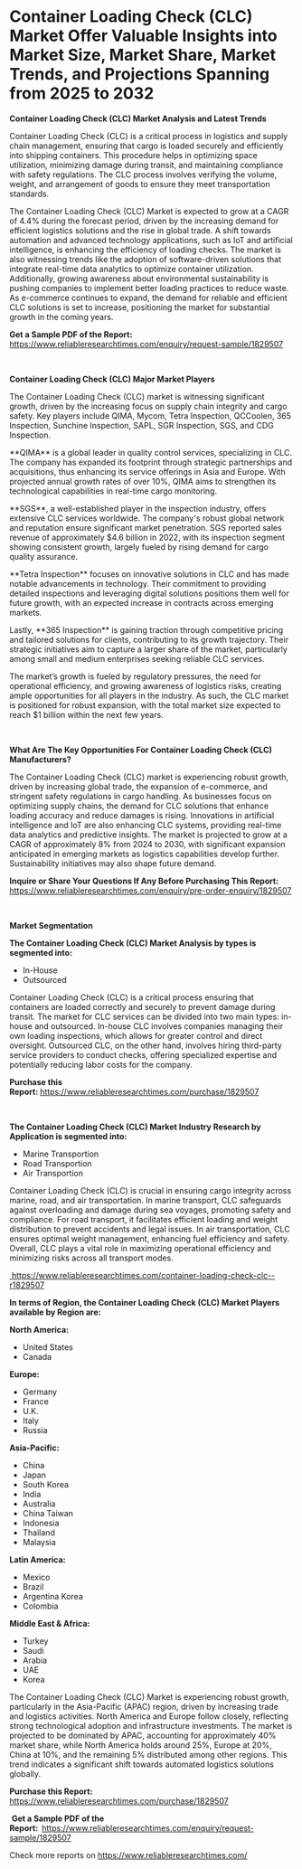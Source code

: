 <p><h1>Container Loading Check (CLC) Market Offer Valuable Insights into Market Size, Market Share, Market Trends, and Projections Spanning from 2025 to 2032</h1></p><p><strong>Container Loading Check (CLC) Market Analysis and Latest Trends</strong></p>
<p><p>Container Loading Check (CLC) is a critical process in logistics and supply chain management, ensuring that cargo is loaded securely and efficiently into shipping containers. This procedure helps in optimizing space utilization, minimizing damage during transit, and maintaining compliance with safety regulations. The CLC process involves verifying the volume, weight, and arrangement of goods to ensure they meet transportation standards.</p><p>The Container Loading Check (CLC) Market is expected to grow at a CAGR of 4.4% during the forecast period, driven by the increasing demand for efficient logistics solutions and the rise in global trade. A shift towards automation and advanced technology applications, such as IoT and artificial intelligence, is enhancing the efficiency of loading checks. The market is also witnessing trends like the adoption of software-driven solutions that integrate real-time data analytics to optimize container utilization. Additionally, growing awareness about environmental sustainability is pushing companies to implement better loading practices to reduce waste. As e-commerce continues to expand, the demand for reliable and efficient CLC solutions is set to increase, positioning the market for substantial growth in the coming years.</p></p>
<p><strong>Get a Sample PDF of the Report:&nbsp;</strong> <a href="https://www.reliableresearchtimes.com/enquiry/request-sample/1829507?utm_campaign=3311&utm_medium=2&utm_source=Github&utm_content=ia&utm_term=26032025&utm_id=container-loading-check-clc">https://www.reliableresearchtimes.com/enquiry/request-sample/1829507</a></p>
<p>&nbsp;</p>
<p><strong>Container Loading Check (CLC) Major Market Players</strong></p>
<p><p>The Container Loading Check (CLC) market is witnessing significant growth, driven by the increasing focus on supply chain integrity and cargo safety. Key players include QIMA, Mycom, Tetra Inspection, QCCoolen, 365 Inspection, Sunchine Inspection, SAPL, SGR Inspection, SGS, and CDG Inspection.</p><p>**QIMA** is a global leader in quality control services, specializing in CLC. The company has expanded its footprint through strategic partnerships and acquisitions, thus enhancing its service offerings in Asia and Europe. With projected annual growth rates of over 10%, QIMA aims to strengthen its technological capabilities in real-time cargo monitoring.</p><p>**SGS**, a well-established player in the inspection industry, offers extensive CLC services worldwide. The company's robust global network and reputation ensure significant market penetration. SGS reported sales revenue of approximately $4.6 billion in 2022, with its inspection segment showing consistent growth, largely fueled by rising demand for cargo quality assurance.</p><p>**Tetra Inspection** focuses on innovative solutions in CLC and has made notable advancements in technology. Their commitment to providing detailed inspections and leveraging digital solutions positions them well for future growth, with an expected increase in contracts across emerging markets.</p><p>Lastly, **365 Inspection** is gaining traction through competitive pricing and tailored solutions for clients, contributing to its growth trajectory. Their strategic initiatives aim to capture a larger share of the market, particularly among small and medium enterprises seeking reliable CLC services.</p><p>The market’s growth is fueled by regulatory pressures, the need for operational efficiency, and growing awareness of logistics risks, creating ample opportunities for all players in the industry. As such, the CLC market is positioned for robust expansion, with the total market size expected to reach $1 billion within the next few years.</p></p>
<p>&nbsp;</p>
<p><strong>What Are The Key Opportunities For Container Loading Check (CLC) Manufacturers?</strong></p>
<p><p>The Container Loading Check (CLC) market is experiencing robust growth, driven by increasing global trade, the expansion of e-commerce, and stringent safety regulations in cargo handling. As businesses focus on optimizing supply chains, the demand for CLC solutions that enhance loading accuracy and reduce damages is rising. Innovations in artificial intelligence and IoT are also enhancing CLC systems, providing real-time data analytics and predictive insights. The market is projected to grow at a CAGR of approximately 8% from 2024 to 2030, with significant expansion anticipated in emerging markets as logistics capabilities develop further. Sustainability initiatives may also shape future demand.</p></p>
<p><strong>Inquire or Share Your Questions If Any Before Purchasing This Report:</strong> <a href="https://www.reliableresearchtimes.com/enquiry/pre-order-enquiry/1829507?utm_campaign=3311&utm_medium=2&utm_source=Github&utm_content=ia&utm_term=26032025&utm_id=container-loading-check-clc">https://www.reliableresearchtimes.com/enquiry/pre-order-enquiry/1829507</a></p>
<p>&nbsp;</p>
<p><strong>Market Segmentation</strong></p>
<p><strong>The Container Loading Check (CLC) Market Analysis by types is segmented into:</strong></p>
<p><ul><li>In-House</li><li>Outsourced</li></ul></p>
<p><p>Container Loading Check (CLC) is a critical process ensuring that containers are loaded correctly and securely to prevent damage during transit. The market for CLC services can be divided into two main types: in-house and outsourced. In-house CLC involves companies managing their own loading inspections, which allows for greater control and direct oversight. Outsourced CLC, on the other hand, involves hiring third-party service providers to conduct checks, offering specialized expertise and potentially reducing labor costs for the company.</p></p>
<p><strong>Purchase this Report:&nbsp;</strong><a href="https://www.reliableresearchtimes.com/purchase/1829507?utm_campaign=3311&utm_medium=2&utm_source=Github&utm_content=ia&utm_term=26032025&utm_id=container-loading-check-clc">https://www.reliableresearchtimes.com/purchase/1829507</a></p>
<p>&nbsp;</p>
<p><strong>The Container Loading Check (CLC) Market Industry Research by Application is segmented into:</strong></p>
<p><ul><li>Marine Transportion</li><li>Road Transportion</li><li>Air Transportion</li></ul></p>
<p><p>Container Loading Check (CLC) is crucial in ensuring cargo integrity across marine, road, and air transportation. In marine transport, CLC safeguards against overloading and damage during sea voyages, promoting safety and compliance. For road transport, it facilitates efficient loading and weight distribution to prevent accidents and legal issues. In air transportation, CLC ensures optimal weight management, enhancing fuel efficiency and safety. Overall, CLC plays a vital role in maximizing operational efficiency and minimizing risks across all transport modes.</p></p>
<p><a href="https://www.reliableresearchtimes.com/container-loading-check-clc--r1829507?utm_campaign=3311&utm_medium=2&utm_source=Github&utm_content=ia&utm_term=26032025&utm_id=container-loading-check-clc">&nbsp;https://www.reliableresearchtimes.com/container-loading-check-clc--r1829507</a></p>
<p><strong>In terms of Region, the Container Loading Check (CLC) Market Players available by Region are:</strong></p>
<p>
    <p> <strong> North America: </strong>
        <ul>
            <li>United States</li>
            <li>Canada</li>
        </ul>
        </p> 
    <p> <strong> Europe: </strong>
        <ul>
            <li>Germany</li>
            <li>France</li>
            <li>U.K.</li>
            <li>Italy</li>
            <li>Russia</li>
        </ul>
        </p> 
    <p> <strong> Asia-Pacific: </strong>
        <ul>
            <li>China</li>
            <li>Japan</li>
            <li>South Korea</li>
            <li>India</li>
            <li>Australia</li>
            <li>China Taiwan</li>
            <li>Indonesia</li>
            <li>Thailand</li>
            <li>Malaysia</li>
        </ul>
        </p> 
    <p> <strong> Latin America: </strong>
        <ul>
            <li>Mexico</li>
            <li>Brazil</li>
            <li>Argentina Korea</li>
            <li>Colombia</li>
        </ul>
        </p> 
    <p> <strong> Middle East & Africa: </strong>
        <ul>
            <li>Turkey</li>
            <li>Saudi</li>
            <li>Arabia</li>
            <li>UAE</li>
            <li>Korea</li>
        </ul>
    </p>
    </p>
<p><p>The Container Loading Check (CLC) Market is experiencing robust growth, particularly in the Asia-Pacific (APAC) region, driven by increasing trade and logistics activities. North America and Europe follow closely, reflecting strong technological adoption and infrastructure investments. The market is projected to be dominated by APAC, accounting for approximately 40% market share, while North America holds around 25%, Europe at 20%, China at 10%, and the remaining 5% distributed among other regions. This trend indicates a significant shift towards automated logistics solutions globally.</p></p>
<p><strong>Purchase this Report: </strong><a href="https://www.reliableresearchtimes.com/purchase/1829507?utm_campaign=3311&utm_medium=2&utm_source=Github&utm_content=ia&utm_term=26032025&utm_id=container-loading-check-clc">https://www.reliableresearchtimes.com/purchase/1829507</a></p>
<p>&nbsp;<strong>Get a Sample PDF of the Report:&nbsp;&nbsp;</strong><a href="https://www.reliableresearchtimes.com/enquiry/request-sample/1829507?utm_campaign=3311&utm_medium=2&utm_source=Github&utm_content=ia&utm_term=26032025&utm_id=container-loading-check-clc">https://www.reliableresearchtimes.com/enquiry/request-sample/1829507</a></p>
<p><strong></strong></p>
<p>Check more reports on <a href="https://www.reliableresearchtimes.com/?utm_campaign=3311&utm_medium=2&utm_source=Github&utm_content=ia&utm_term=26032025&utm_id=container-loading-check-clc">https://www.reliableresearchtimes.com/</a></p>